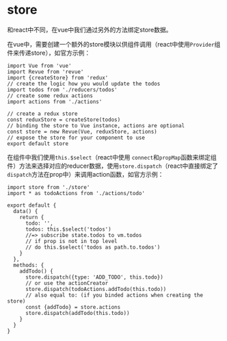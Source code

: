 # store

和react中不同，在vue中我们通过另外的方法绑定store数据。

在vue中，需要创建一个额外的store模块以供组件调用（react中使用`Provider`组件来传递store），如官方示例：

```
import Vue from 'vue'
import Revue from 'revue'
import {createStore} from 'redux'
// create the logic how you would update the todos
import todos from './reducers/todos'
// create some redux actions
import actions from './actions'

// create a redux store
const reduxStore = createStore(todos)
// binding the store to Vue instance, actions are optional
const store = new Revue(Vue, reduxStore, actions)
// expose the store for your component to use
export default store
```

在组件中我们使用`this.$select`（react中使用 `connect`和`propMap`函数来绑定组件）方法来选择对应的reducer数据，使用`store.dispatch`（react中直接绑定了 `dispatch`方法在prop中）来调用action函数，如官方示例：

```
import store from './store'
import * as todoActions from './actions/todo'

export default {
  data() {
    return {
      todo: '',
      todos: this.$select('todos')
      //=> subscribe state.todos to vm.todos
      // if prop is not in top level
      // do this.$select('todos as path.to.todos')
    }
  },
  methods: {
    addTodo() {
      store.dispatch({type: 'ADD_TODO', this.todo})
      // or use the actionCreator
      store.dispatch(todoActions.addTodo(this.todo))
      // also equal to: (if you binded actions when creating the store)
      const {addTodo} = store.actions
      store.dispatch(addTodo(this.todo))
    }
  }
}
```

